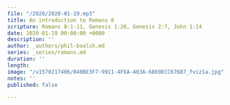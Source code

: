 ```yaml
---
file: "/2020/2020-01-19.mp3"
title: An introduction to Romans 8
scripture: Romans 8:1-11, Genesis 1:26, Genesis 2:7, John 1:14
date: 2020-01-19 00:00:00 +0000
description: ''
author: _authors/phil-boalch.md
series: _series/romans.md
duration: ''
length: 
image: "/v1570217406/049BE3F7-9911-4FEA-A03A-6869ECC676B7_fviz1a.jpg"
notes: ''
published: false

---
```

